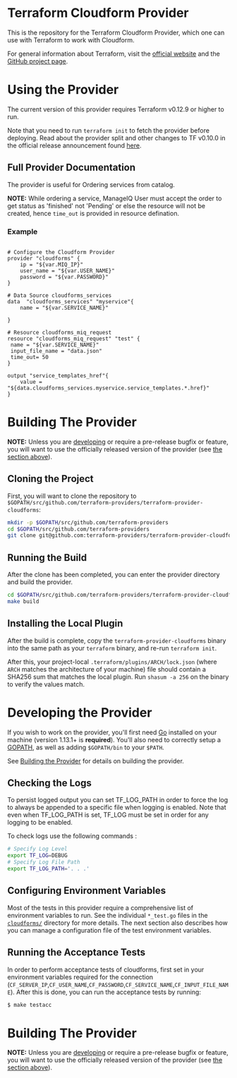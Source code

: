 # Terraform Cloudform Provider

This is the repository for the Terraform Cloudform Provider, which one can use
with Terraform to work with Cloudform.

For general information about Terraform, visit the [official website][3] and the
[GitHub project page][4].

[3]: https://terraform.io/
[4]: https://github.com/hashicorp/terraform


# Using the Provider

The current version of this provider requires Terraform v0.12.9 or higher to
run.

Note that you need to run `terraform init` to fetch the provider before
deploying. Read about the provider split and other changes to TF v0.10.0 in the
official release announcement found [here][5].

[5]: https://www.hashicorp.com/blog/hashicorp-terraform-0-10/


## Full Provider Documentation

The provider is useful for Ordering services from catalog.

**NOTE:** While ordering a service, ManageIQ User must accept the order to get status as 'finished' not 'Pending' or else the resource will not be created, hence `time_out` is provided in resource defination.
### Example
```hcl

# Configure the Cloudform Provider
provider "cloudforms" {
	ip = "${var.MIQ_IP}"
	user_name = "${var.USER_NAME}"
	password = "${var.PASSWORD}"
}

# Data Source cloudforms_services
data  "cloudforms_services" "myservice"{
    name = "${var.SERVICE_NAME}"

}

# Resource cloudforms_miq_request
resource "cloudforms_miq_request" "test" {
 name = "${var.SERVICE_NAME}"
 input_file_name = "data.json"
 time_out= 50
}

output "service_templates_href"{
	value = "${data.cloudforms_services.myservice.service_templates.*.href}"
}

```

# Building The Provider

**NOTE:** Unless you are [developing][6] or require a pre-release bugfix or feature,
you will want to use the officially released version of the provider (see [the
section above][7]).

[6]: #developing-the-provider
[7]: #using-the-provider


## Cloning the Project

First, you will want to clone the repository to
`$GOPATH/src/github.com/terraform-providers/terraform-provider-cloudforms`:

```sh
mkdir -p $GOPATH/src/github.com/terraform-providers
cd $GOPATH/src/github.com/terraform-providers
git clone git@github.com:terraform-providers/terraform-provider-cloudforms
```

## Running the Build

After the clone has been completed, you can enter the provider directory and
build the provider.

```sh
cd $GOPATH/src/github.com/terraform-providers/terraform-provider-cloudforms
make build
```

## Installing the Local Plugin

After the build is complete, copy the `terraform-provider-cloudforms` binary into
the same path as your `terraform` binary, and re-run `terraform init`.

After this, your project-local `.terraform/plugins/ARCH/lock.json` (where `ARCH`
matches the architecture of your machine) file should contain a SHA256 sum that
matches the local plugin. Run `shasum -a 256` on the binary to verify the values
match.

# Developing the Provider

If you wish to work on the provider, you'll first need [Go][8] installed on your
machine (version 1.13.1+ is **required**). You'll also need to correctly setup a
[GOPATH][9], as well as adding `$GOPATH/bin` to your `$PATH`.

[8]: https://golang.org/
[9]: http://golang.org/doc/code.html#GOPATH

See [Building the Provider][10] for details on building the provider.

[10]: #building-the-provider


## Checking the Logs
To persist logged output you can set TF_LOG_PATH in order to force the log to always be appended to a specific file when logging is enabled. Note that even when TF_LOG_PATH is set, TF_LOG must be set in order for any logging to be enabled.

To check logs use the following commands :
```sh
# Specify Log Level
export TF_LOG=DEBUG
# Specify Log File Path
export TF_LOG_PATH='. . .'
```

## Configuring Environment Variables

Most of the tests in this provider require a comprehensive list of environment
variables to run. See the individual `*_test.go` files in the
[`cloudforms/`](cloudforms/) directory for more details. The next section also
describes how you can manage a configuration file of the test environment
variables.

## Running the Acceptance Tests
In order to perform acceptance tests of cloudforms, first set in your environment variables required for the connection (`CF_SERVER_IP`,`CF_USER_NAME`,`CF_PASSWORD`,`CF_SERVICE_NAME`,`CF_INPUT_FILE_NAME`).
After this is done, you can run the acceptance tests by running:

```sh
$ make testacc
```


# Building The Provider

**NOTE:** Unless you are [developing][7] or require a pre-release bugfix or feature,
you will want to use the officially released version of the provider (see [the
section above][8]).

[7]: #developing-the-provider
[8]: #using-the-provider

